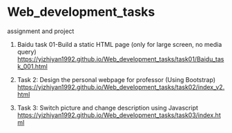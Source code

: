 # Web_development_tasks
assignment and project
1. Baidu task 01-Build a static HTML page (only for large screen, no media query)
https://yizhiyan1992.github.io/Web_development_tasks/task01/Baidu_task_001.html

2. Task 2: Design the personal webpage for professor (Using Bootstrap)
https://yizhiyan1992.github.io/Web_development_tasks/task02/index_v2.html

3. Task 3: Switch picture and change description using Javascript
https://yizhiyan1992.github.io/Web_development_tasks/task03/index.html
